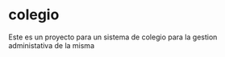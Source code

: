 colegio
=======

Este es un proyecto para un sistema de colegio para la gestion administativa de la misma 
